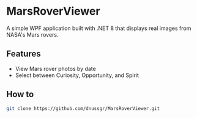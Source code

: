 # MarsRoverViewer
A simple WPF application built with .NET 8 that displays real images from NASA's Mars rovers.

## Features
- View Mars rover photos by date
- Select between Curiosity, Opportunity, and Spirit

## How to
```bash
git clone https://github.com/dnussgr/MarsRoverViewer.git
